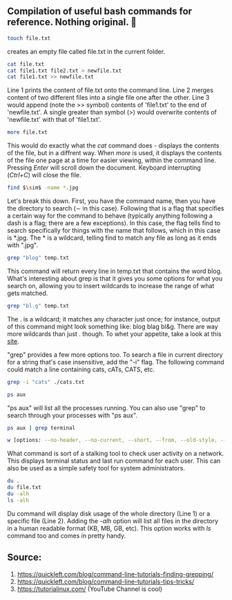 ## Compilation of useful bash commands for reference. Nothing original. :punch:

```bash
touch file.txt
```
creates an empty file called file.txt in the current folder.

```bash
cat file.txt
cat file1.txt file2.txt > newfile.txt
cat file1.txt >> newfile.txt
```
Line 1 prints the content of file.txt onto the command line. Line 2 merges content of two different files into a single file one after the other. Line 3 would append (note the >> symbol) contents of 'file1.txt' to the end of 'newfile.txt'. A single greater than symbol (>) would overwrite contents of 'newfile.txt' with that of 'file1.txt'.
```bash
more file.txt
```
This would do exactly what the *cat* command does - displays the contents of the file, but in a diffrent way. When *more* is used, it displays the contents of the file one page at a time for easier viewing, within the command line. Pressing *Enter* will scroll down the document. Keyboard interrupting (*Ctrl+C*) will close the file.
```bash
find $\sim$ -name *.jpg
```
Let's break this down. First, you have the command name, then you have the directory to search ($\sim$ in this case). Following that is a flag that specifies a certain way for the command to behave (typically anything following a dash is a flag; there are a few exceptions). In this case, the flag tells find to search specifically for things with the name that follows, which in this case is *.jpg. The * is a wildcard, telling find to match any file as long as it ends with ".jpg".

```bash
grep "blog" temp.txt
```
This command will return every line in temp.txt that contains the word blog. What's interesting about grep is that it gives you some options for what you search on, allowing you to insert wildcards to increase the range of what gets matched.

```bash
grep "bl.g" temp.txt
```
The . is a wildcard; it matches any character just once; for instance, output of this command might look something like:
blog blag bl\&g. There are way more wildcards than just . though. To whet your appetite, take a look at this [site](http://www.panix.com/~elflord/unix/grep.html).

"grep" provides a few more options too. To search a file in current directory for a string that's case insensitive, add the "-i" flag. The following command could match a line containing cats, cATs, CATS, etc.
```bash
grep -i "cats" ./cats.txt
```
```bash
ps aux
```
"ps aux" will list all the processes running. You can also use "grep" to search through your processes with "ps aux".
```bash
ps aux | grep terminal
```
```bash
w [options: --no-header, --no-current, --short, --from, --old-style, --ip-addr]
```
What command is sort of a stalking tool to check user activity on a network. This displays terminal status and last run command for each user. This can also be used as a simple safety tool for system administrators. 
```bash
du .
du file.txt
du -alh
ls -alh
```
Du command will display disk usage of the whole directory (Line 1) or a specific file (Line 2). Adding the *-alh* option will list all files in the directory in a human readable format (KB, MB, GB, etc). This option works with *ls* command too and comes in pretty handy.

## Source:
1) https://quickleft.com/blog/command-line-tutorials-finding-grepping/
2) https://quickleft.com/blog/command-line-tutorials-tips-tricks/
3) https://tutorialinux.com/ (YouTube Channel is cool)
